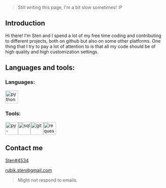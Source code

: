 > Still writing this page, I'm a bit slow sometimes! :P

## Introduction
Hi there! I'm Sten and I spend a lot of my free time coding and contributing to different projects, both on github but also on some other platforms. One thing that I try to pay a lot of attention to is that all my code should be of high quality and high customization settings.

## Languages and tools:

### Languages:
<div align="left">
  <img src="https://upload.wikimedia.org/wikipedia/commons/thumb/c/c3/Python-logo-notext.svg/1200px-Python-logo-notext.svg.png" alt="python" width=40 height=40>
</div>

### Tools:
<div align="left">
  <img src="https://docs.pycord.dev/en/master/_static/pycord_logo.png" alt="py-cord" width=40 height=40><img src="https://symbols.getvecta.com/stencil_28/61_sql-database-generic.90b41636a8.png" alt="sql" width=40 height=40><img src="https://avatars.githubusercontent.com/u/18133?s=200&v=4" alt="git" width=40 height=40><img src="https://upload.wikimedia.org/wikipedia/commons/a/aa/Requests_Python_Logo.png" alt="requests" width=40 height=40>

</div>

## Contact me
[Sten#4534](https://discordapp.com/users/753681550670954536)

rubik.sten@gmail.com
> Might not respond to emails.
